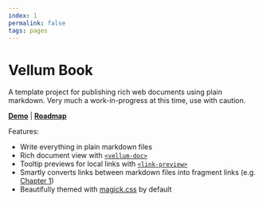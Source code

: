 ```yaml
---
index: 1
permalink: false
tags: pages
---
```

# Vellum Book

A template project for publishing rich web documents using plain markdown. Very much a work-in-progress at this time, use with caution.

**[Demo](https://grislyeye.github.io/vellum-book/)** |
**[Roadmap](https://github.com/grislyeye/vellum-book/issues?q=is%3Aissue+is%3Aopen+label%3Aenhancement)**

Features:

- Write everything in plain markdown files
- Rich document view with [`<vellum-doc>`](https://github.com/grislyeye/vellum-doc)
- Tooltip previews for local links with [`<link-preview>`](https://github.com/rg-wood/link-preview)
- Smartly converts links between markdown files into fragment links (e.g. [Chapter 1](sections/chapter-1/chapter-1.md))
- Beautifully themed with [magick.css](https://css.winterveil.net/) by default
